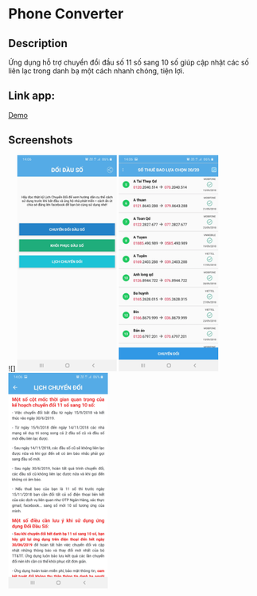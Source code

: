 # Phone Converter

## Description
Ứng dụng hỗ trợ chuyển đổi đầu số 11 số sang 10 số giúp cập nhật các số liên lạc trong danh bạ một cách nhanh chóng, tiện lợi.

## Link app: 
[Demo](https://github.com/quangda280296/phone_converter/blob/master/app/release/app-release.apk)

## Screenshots
![]
<img src="./screenshots/1.jpg" width="200">
<img src="./screenshots/2.jpg" width="200">
<img src="./screenshots/3.jpg" width="200">